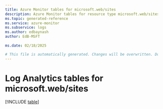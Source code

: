 ```yaml
---
title: Azure Monitor tables for microsoft.web/sites
description: Azure Monitor tables for resource type microsoft.web/sites
ms.topic: generated-reference
ms.service: azure-monitor
ms.subservice: logs
ms.author: edbaynash
author: EdB-MSFT
   
ms.date: 02/18/2025

# This file is automatically generated. Changes will be overwritten. Do not change this file directly.
---
```


# Log Analytics tables for microsoft.web/sites  

[!INCLUDE [table](~/reusable-content/ce-skilling/azure/includes/azure-monitor/reference/tables/microsoft-web_sites-include.md)]

